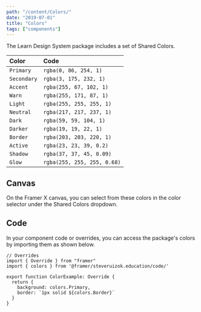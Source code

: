 ```yaml
---
path: "/content/Colors/"
date: "2019-07-01"
title: "Colors"
tags: ["components"]
---
```


The Learn Design System package includes a set of Shared Colors.

| Color       | Code                        |
| :---------- | :-------------------------- |
| `Primary`   | `rgba(0, 86, 254, 1)`       |
| `Secondary` | `rgba(3, 175, 232, 1)`      |
| `Accent`    | `rgba(255, 67, 102, 1)`     |
| `Warn`      | `rgba(255, 171, 87, 1)`     |
| `Light`     | `rgba(255, 255, 255, 1)`    |
| `Neutral`   | `rgba(217, 217, 237, 1)`    |
| `Dark`      | `rgba(59, 59, 104, 1)`      |
| `Darker`    | `rgba(19, 19, 22, 1)`       |
| `Border`    | `rgba(203, 203, 220, 1)`    |
| `Active`    | `rgba(23, 23, 39, 0.2)`     |
| `Shadow`    | `rgba(37, 37, 45, 0.09)`    |
| `Glow`      | `rgba(255, 255, 255, 0.68)` |

## Canvas

On the Framer X canvas, you can select from these colors in the color selector
under the Shared Colors dropdown.

## Code

In your component code or overrides, you can access the package's colors by
importing them as shown below.

```tsx
// Overrides
import { Override } from "framer"
import { colors } from '@framer/steveruizok.education/code/'

export function ColorExample: Override {
  return {
    background: colors.Primary,
    border: `1px solid ${colors.Border}`
  }
}
```
